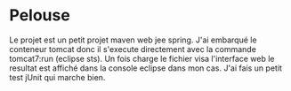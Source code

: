 # Pelouse

Le projet est un petit projet maven web jee spring. 
J'ai embarqué le conteneur tomcat donc il s'execute directement avec la commande tomcat7:run (eclipse sts).
Un fois charge le fichier visa l'interface web le resultat est affiché dans la console eclipse dans mon cas.
J'ai fais un petit test jUnit qui marche bien.
